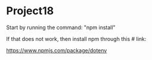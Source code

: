 ﻿# Project18

 Start by running the command:
 "npm install"

 If that does not work, then install npm through this  # link:

 https://www.npmjs.com/package/dotenv
